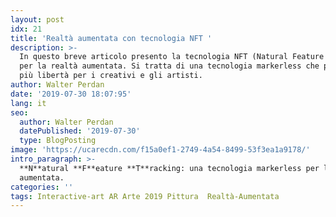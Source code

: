```yaml
---
layout: post
idx: 21
title: 'Realtà aumentata con tecnologia NFT '
description: >-
  In questo breve articolo presento la tecnologia NFT (Natural Feature Tracking)
  per la realtà aumentata. Si tratta di una tecnologia markerless che permette
  più libertà per i creativi e gli artisti.
author: Walter Perdan
date: '2019-07-30 18:07:95'
lang: it
seo:
  author: Walter Perdan
  datePublished: '2019-07-30'
  type: BlogPosting
image: 'https://ucarecdn.com/f15a0ef1-2749-4a54-8499-53f3ea1a9178/'
intro_paragraph: >-
  **N**atural **F**eature **T**racking: una tecnologia markerless per la realtà
  aumentata.
categories: ''
tags: Interactive-art AR Arte 2019 Pittura  Realtà-Aumentata
---
```


